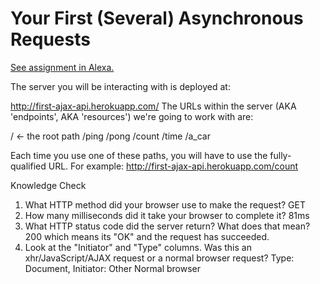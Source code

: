 # Your First (Several) Asynchronous Requests

[See assignment in Alexa.](https://alexa.bitmaker.co/cohorts/67/assignments/2055/latest)

The server you will be interacting with is deployed at:

http://first-ajax-api.herokuapp.com/
The URLs within the server (AKA 'endpoints', AKA 'resources') we're going to work with are:

/ <- the root path
/ping
/pong
/count
/time
/a_car

Each time you use one of these paths, you will have to use the fully-qualified URL. For example: http://first-ajax-api.herokuapp.com/count

Knowledge Check
1. What HTTP method did your browser use to make the request?
GET
2. How many milliseconds did it take your browser to complete it?
81ms
3. What HTTP status code did the server return? What does that mean? 200 which means its "OK" and the request has succeeded.
4. Look at the "Initiator" and "Type" columns. Was this an xhr/JavaScript/AJAX request or a normal browser request?
Type: Document, Initiator: Other
Normal browser
